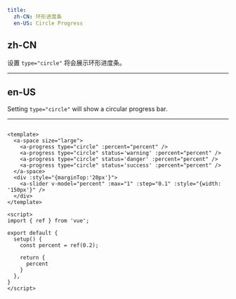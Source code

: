 ```yaml
title:
  zh-CN: 环形进度条
  en-US: Circle Progress
```

## zh-CN

设置 `type="circle"` 将会展示环形进度条。

---

## en-US

Setting `type="circle"` will show a circular progress bar.

---

```vue

<template>
  <a-space size="large">
    <a-progress type="circle" :percent="percent" />
    <a-progress type="circle" status='warning' :percent="percent" />
    <a-progress type="circle" status='danger' :percent="percent" />
    <a-progress type="circle" status='success' :percent="percent" />
  </a-space>
  <div :style="{marginTop:'20px'}">
    <a-slider v-model="percent" :max="1" :step="0.1" :style="{width: '150px'}" />
  </div>
</template>

<script>
import { ref } from 'vue';

export default {
  setup() {
    const percent = ref(0.2);

    return {
      percent
    }
  },
}
</script>
```
